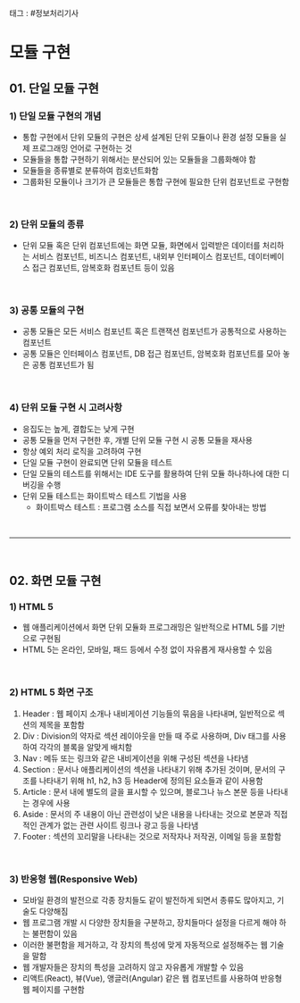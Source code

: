태그 : #정보처리기사 

# 모듈 구현

## 01. 단일 모듈 구현

### 1) 단일 모듈 구현의 개념
- 통합 구현에서 단위 모듈의 구현은 상세 설계된 단위 모듈이나 환경 설정 모듈을 실제 프로그래밍 언어로 구현하는 것
- 모듈들을 통합 구현하기 위해서는 분산되어 있는 모듈들을 그룹화해야 함
- 모듈들을 종류별로 분류하여 컴호넌트화함
- 그룹화된 모듈이나 크기가 큰 모듈들은 통합 구현에 필요한 단위 컴포넌트로 구현함

<br>

### 2) 단위 모듈의 종류
- 단위 모듈 혹은 단위 컴포넌트에는 화면 모듈, 화면에서 입력받은 데이터를 처리하는 서비스 컴포넌트, 비즈니스 컴포넌트, 내외부 인터페이스 컴포넌트, 데이터베이스 접근 컴포넌트, 암복호화 컴포넌트 등이 있음

<br>

### 3) 공통 모듈의 구현
- 공통 모듈은 모든 서비스 컴포넌트 혹은 트랜잭션 컴포넌트가 공통적으로 사용하는 컴포넌트
- 공통 모듈은 인터페이스 컴포넌트, DB 접근 컴포넌트, 암복호화 컴포넌트를 모아 놓은 공통 컴포넌트가 됨

<br>

### 4) 단위 모듈 구현 시 고려사항
- 응집도는 높게, 결합도는 낮게 구현
- 공통 모듈을 먼저 구현한 후, 개별 단위 모듈 구현 시 공통 모듈을 재사용
- 항상 예외 처리 로직을 고려하여 구현
- 단일 모듈 구현이 완료되면 단위 모듈을 테스트
- 단일 모듈의 테스트를 위해서는 IDE 도구를 활용하여 단위 모듈 하나하나에 대한 디버깅을 수행
- 단위 모듈 테스트는 화이트박스 테스트 기법을 사용
    - 화이트박스 테스트 : 프로그램 소스를 직접 보면서 오류를 찾아내는 방법

<br>

---

<br>

## 02. 화면 모듈 구현

### 1) HTML 5
- 웹 애플리케이션에서 화면 단위 모듈화 프로그래밍은 일반적으로 HTML 5를 기반으로 구현됨
- HTML 5는 온라인, 모바일, 패드 등에서 수정 없이 자유롭게 재사용할 수 있음

<br>

### 2) HTML 5 화면 구조
1. Header : 웹 페이지 소개나 내비게이션 기능들의 묶음을 나타내며, 일반적으로 섹션의 제목을 포함함
2. Div : Division의 약자로 섹션 레이아웃을 만들 때 주로 사용하며, Div 태그를 사용하여 각각의 블록을 알맞게 배치함
3. Nav : 메듀 또는 링크와 같은 내비게이션을 위해 구성된 섹션을 나타냄
4. Section : 문서나 애플리케이션의 섹션을 나타내기 위해 추가된 것이며, 문서의 구조를 나타내기 위해 h1, h2, h3 등 Header에 정의된 요소들과 같이 사용함
5. Article : 문서 내에 별도의 글을 표시할 수 있으며, 블로그나 뉴스 본문 등을 나타내는 경우에 사용
6. Aside : 문서의 주 내용이 아닌 관련성이 낮은 내용을 나타내는 것으로 본문과 직접적인 관계가 없는 관련 사이트 링크나 광고 등을 나타냄
7. Footer : 섹션의 꼬리말을 나타내는 것으로 저작자나 저작권, 이메일 등을 포함함

<br>

### 3) 반응형 웹(Responsive Web)
- 모바일 환경의 발전으로 각종 장치들도 같이 발전하게 되면서 종류도 많아지고, 기술도 다양해짐
- 웹 프로그램 개발 시 다양한 장치들을 구분하고, 장치들마다 설정을 다르게 해야 하는 불편함이 있음
- 이러한 불편함을 제거하고, 각 장치의 특성에 맞게 자동적으로 설정해주는 웹 기술을 말함
- 웹 개발자들은 장치의 특성을 고려하지 않고 자유롭게 개발할 수 있음
- 리액트(React), 뷰(Vue), 앵글러(Angular) 같은 웹 컴포넌트를 사용하여 반응형 웹 페이지를 구현함